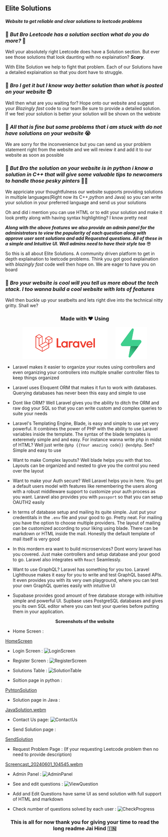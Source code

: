 ## Elite Solutions 
#### *Website to get reliable and clear solutions to leetcode problems*

### 💭 *But Bro Leetcode has a solution section what do you do more?* 🤔

Well your absolutely right Leetcode does have a Solution section. But ever see those solutions that look daunting with no explaination? ***Scary***. 

With Elite Solution we help to fight that problem. Each of our Solutions have a detailed explaination so that you dont have to struggle.

### 💭 *Bro I get it but I know  way better solution than what is posted on your website* 😎

Well then what are you waiting for? Hope onto our website and suggest your *Blazingly fast* code to our team.Be sure to provide a detailed solution. If we feel your solution is better your solution will be shown on the webiste

### 💭 *All that is fine but some problems that i am stuck with do not have solutions on your website* 😭

We are sorry for the inconvenience but you can send us your problem statement right from the website and we will review it and add it to our website as soon as possible

### 💭 *But Bro the solution on your website is in python i know a solution in C++ that will give some valuable tips to newcomers to handle those pesky pinters* 🧑‍🏫

We appriciate your thoughtfulness our website supports providing solutions in multiple languages(Right now its C++,python and Java) so you can write your solution in your preferred language and send us your solutions

Oh and did i mention you can use HTML or to edit your solution and make it look pretty along with having syntax highlighting? I know pretty neat

***Along with the above features we also provide an admin panel for the administrators to view the popularity of each question along with approve user sent solutions and add Requested questions. All of these in a simple and Intuitive UI. Well admins need to have their style too*** 😎

So this is all about Elite Solutions. A community driven platform to get in depth explaination to leetcode problems. Think you got good explaination with *blazingly fast* code well then hope on. We are eager to have you on board 

### 💭 *Bro your website is cool will you tell us more about the tech stack. I too wanna build a cool website with lots of features*

Well then buckle up your seatbelts and lets right dive into the technical nitty gritty. Shall we?

### <div align="center"> Made with ❤️ Using</strong> </div> 

<p align="center">
    <img src="ReadmeImages/Laravel.svg" height=100px style="margin-right:20px">
    <img src="ReadmeImages/Supabase.png" height=100px>
</p>

* Laravel makes it easier to organize your routes using controllers and even organizing your controllers into multiple smaller controller files to keep things organized

* Laravel uses Eloquent ORM that makes it fun to work with databases. Querying databases has never been this easy and simple to use

* Dont like ORM? Well Laravel gives you the ability to ditch the ORM and raw dog your SQL so that you can write custom and complex queries to suite your needs

* Laravel's Templating Engine, Blade, is easy and simple to use yet very powerful. It combines the power of PHP with the ability to use Laravel variables inside the template. The syntax of the blade templates is exteremely simple and and easy. For instance wanna write php in midst of HTML? Well just write ```@php {{Your amazing code}} @endphp```. See? Simple and easy to use

* Want to make Complex layouts? Well blade helps you with that too. Layouts can be organized and nested to give you the control you need over the layout

* Want to make your Auth secure? Well Laravel helps you in here. You get a default users model with features like remembering the users along with a robust middleware support to customize your auth process as you want. Laravel also provides you with ```passport``` so that you can setup OAUTH2 easily

* In terms of database setup and mailing its quite simple. Just put your credentitals in the ```.env``` file and your good to go. Pretty neat. For mailing you have the option to choose multiple providers. The layout of mailing can be customized according to your liking using blade. There can be markdown or HTML inside the mail. Honestly the default template of mail itself is very good

* In this mordern era want to build microservices? Dont worry laravel has you covered. Just make controllers and setup database and your good to go. Laravel also integrates with ```React``` Seamlessly.

* Want to use GraphQL? Laravel has something for you too. Laravel Lighthouse makes it easy for you to write and test GraphQL based APIs. It even provides you with its very own playground, where you can test your own GraphQL queries easily with intuitive UI

* Supabase provides good amount of free database storage with inituitive simple and powerful UI. Supbase uses PostgreSQL databases and gives  you its own SQL editor where you can test your queries before putting them in your application.


<div align="center">
<strong>Screenshots of the website</strong> 
</div>

* Home Screen :

[HomeScreen](https://github.com/NarutoUchiha39/EliteSolutions/assets/104666748/1f5eff97-6336-44c1-a1a6-3475c1ad0eaf)

* Login Screen :
![LoginScreen](https://github.com/NarutoUchiha39/EliteSolutions/assets/104666748/60b7f5f4-771f-488a-bfb2-331a49d7baf7)

* Register Screen :
![RegisterScreen](https://github.com/NarutoUchiha39/EliteSolutions/assets/104666748/831fd6cf-ccc9-414d-94ad-61d997204f4a)

* Solutions Table :
![SolutionTable](https://github.com/NarutoUchiha39/EliteSolutions/assets/104666748/041653ae-98e5-4921-bab6-83aeb083213f)

* Soltion page in python :
  
[PyhtonSolution](https://github.com/NarutoUchiha39/EliteSolutions/assets/104666748/74e0bb85-a7de-4094-976a-03172a8a3c66)

* Solution page in Java :
  
[JavaSolution.webm](https://github.com/NarutoUchiha39/EliteSolutions/assets/104666748/5391905a-cf75-4209-a97b-8983ddd0c22a)

* Contact Us page:
![ContactUs](https://github.com/NarutoUchiha39/EliteSolutions/assets/104666748/e8951fce-f6cc-4226-8b6f-a362d988ac47)

* Send Solution page :

[SendSolution](https://github.com/NarutoUchiha39/EliteSolutions/assets/104666748/83f58c60-66d1-4658-8012-9e53c8d6096d)

* Request Problem Page : (If your requesting Leetcode problem then no need to provide description)

[Screencast_20240601_104545.webm](https://github.com/NarutoUchiha39/EliteSolutions/assets/104666748/3a8543d1-d9dd-4e61-a27f-f8024aedf23c)

* Admin Panel :
![AdminPanel](https://github.com/NarutoUchiha39/EliteSolutions/assets/104666748/73681f3f-28c1-43c0-90ec-86e52ad73477)

* See and edit questions :
![ViewQuestion](https://github.com/NarutoUchiha39/EliteSolutions/assets/104666748/2bfaa335-0d4c-4763-8b05-08fbb08a6c4b)

* Add and Edit Questions have same UI as send solution with full support of HTML and markdown
* Check number of questions solved by each user :
![CheckProgress](https://github.com/NarutoUchiha39/EliteSolutions/assets/104666748/21120457-402e-42f8-b889-9bd0b5b9daa0)


### <div align="center">**This is all for now thank you for giving your time to read the long readme Jai Hind** 🇮🇳</div>


  











